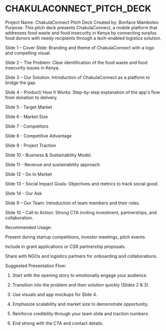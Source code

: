 # CHAKULACONNECT_PITCH_DECK
Project Name: ChakulaConnect Pitch Deck
Created by: Bonface Mamboleo
Purpose: This pitch deck presents ChakulaConnect, a mobile platform that addresses food waste and food insecurity in Kenya by connecting surplus food donors with needy recipients through a tech-enabled logistics solution.

Slide 1 – Cover Slide: Branding and theme of ChakulaConnect with a logo and compelling visual.

Slide 2 – The Problem: Clear identification of the food waste and food insecurity issues in Kenya.

Slide 3 – Our Solution: Introduction of ChakulaConnect as a platform to bridge the gap.

Slide 4 – Product/ How It Works: Step-by-step explanation of the app's flow from donation to delivery.

Slide 5 - Target Market

Slide 6 - Market Size

Slide 7 - Competitors

Slide 8 - Competitive Advantage

Slide 9 - Project Traction

Slide 10 – Business & Sustainability Model. 

Slide 11 - Revenue and sustainability approach.

Slide 12 - Go to Market

Slide 13 – Social Impact Goals: Objectives and metrics to track social good.

Slide 14 - Our Ask

Slide 9 – Our Team: Introduction of team members and their roles.

Slide 10 – Call to Action: Strong CTA inviting investment, partnerships, and collaboration.

Recommended Usage:

Present during startup competitions, investor meetings, pitch events.

Include in grant applications or CSR partnership proposals.

Share with NGOs and logistics partners for onboarding and collaborations.

Suggested Presentation Flow:

1. Start with the opening story to emotionally engage your audience.

2. Transition into the problem and then solution quickly (Slides 2 & 3).

3. Use visuals and app mockups for Slide 4.

4. Emphasize scalability and market size to demonstrate opportunity.

5. Reinforce credibility through your team slide and traction numbers.

6. End strong with the CTA and contact details.